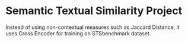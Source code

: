# Semantic Textual Similarity Project

Instead of using non-contextual measures such as Jaccard Distance, it uses Cross Encoder for training on STSbenchmark dataset.
